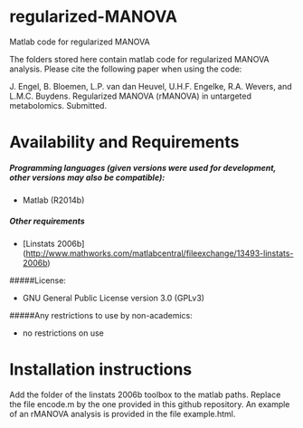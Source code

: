 # regularized-MANOVA
Matlab code for regularized MANOVA

The folders stored here contain matlab code for regularized MANOVA analysis. Please cite the following paper when using the code:

J. Engel, B. Bloemen, L.P. van dan Heuvel, U.H.F. Engelke, R.A. Wevers, and L.M.C. Buydens. Regularized MANOVA (rMANOVA) in untargeted metabolomics. Submitted.

# Availability and Requirements
##### Programming languages (given versions were used for development, other versions may also be compatible):
* Matlab (R2014b)

##### Other requirements
* [Linstats 2006b] (http://www.mathworks.com/matlabcentral/fileexchange/13493-linstats-2006b)

#####License: 
* GNU General Public License version 3.0 (GPLv3)

#####Any restrictions to use by non-academics: 
* no restrictions on use

# Installation instructions
Add the folder of the linstats 2006b toolbox to the matlab paths. Replace the file encode.m by the one provided in this github repository. An example of an rMANOVA analysis is provided in the file example.html.
